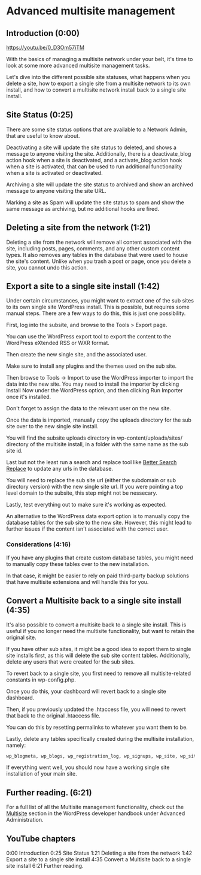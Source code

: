 # Advanced multisite management

## Introduction (0:00)

https://youtu.be/0_D3Om57iTM

With the basics of managing a multisite network under your belt, it's time to look at some more advanced multisite management tasks.

Let's dive into the different possible site statuses, what happens when you delete a site, how to export a single site from a multisite network to its own install, and how to convert a multisite network install back to a single site install.

## Site Status (0:25)

There are some site status options that are available to a Network Admin, that are useful to know about.

Deactivating a site will update the site status to deleted, and shows a message to anyone visiting the site. Additionally, there is a deactivate_blog action hook when a site is deactivated, and a activate_blog action hook when a site is activated, that can be used to run additional functionality when a site is activated or deactivated.

Archiving a site will update the site status to archived and show an archived message to anyone visiting the site URL.

Marking a site as Spam will update the site status to spam and show the same message as archiving, but no additional hooks are fired.

## Deleting a site from the network (1:21)

Deleting a site from the network will remove all content associated with the site, including posts, pages, comments, and any other custom content types. It also removes any tables in the database that were used to house the site's content. Unlike when you trash a post or page, once you delete a site, you cannot undo this action.

## Export a site to a single site install (1:42)

Under certain circumstances, you might want to extract one of the sub sites to its own single site WordPress install. This is possible, but requires some manual steps. There are a few ways to do this, this is just one possibility.

First, log into the subsite, and browse to the Tools > Export page.

You can use the WordPress export tool to export the content to the WordPress eXtended RSS or WXR format.

Then create the new single site, and the associated user.

Make sure to install any plugins and the themes used on the sub site.

Then browse to Tools -> Import to use the WordPress importer to import the data into the new site. You may need to install the importer by clicking Install Now under the WordPress option, and then clicking Run Importer once it's installed.

Don't forget to assign the data to the relevant user on the new site.

Once the data is imported, manually copy the uploads directory for the sub site over to the new single site install.

You will find the subsite uploads directory in wp-content/uploads/sites/ directory of the multisite install, in a folder with the same name as the sub site id.

Last but not the least run a search and replace tool like [Better Search Replace](https://wordpress.org/plugins/better-search-replace/) to update any urls in the database.

You will need to replace the sub site url (either the subdomain or sub directory version) with the new single site url. If you were pointing a top level domain to the subsite, this step might not be nessecary.

Lastly, test everything out to make sure it's working as expected.

An alternative to the WordPress data export option is to manually copy the database tables for the sub site to the new site. However, this might lead to further issues if the content isn't associated with the correct user.

### Considerations (4:16)

If you have any plugins that create custom database tables, you might need to manually copy these tables over to the new installation.

In that case, it might be easier to rely on paid third-party backup solutions that have multisite extensions and will handle this for you.

## Convert a Multisite back to a single site install (4:35)

It's also possible to convert a multisite back to a single site install. This is useful if you no longer need the multisite functionality, but want to retain the original site.

If you have other sub sites, it might be a good idea to export them to single site installs first, as this will delete the sub site content tables. Additionally, delete any users that were created for the sub sites.

To revert back to a single site, you first need to remove all multisite-related constants in wp-config.php.

Once you do this, your dashboard will revert back to a single site dashboard.

Then, if you previously updated the .htaccess file, you will need to revert that back to the original .htaccess file.

You can do this by resetting permalinks to whatever you want them to be.

Lastly, delete any tables specifically created during the multisite installation, namely:

```sql
wp_blogmeta, wp_blogs, wp_registration_log, wp_signups, wp_site, wp_site_meta
```

If everything went well, you should now have a working single site installation of your main site.

## Further reading. (6:21)

For a full list of all the Multisite management functionality, check out the [Multisite](https://developer.wordpress.org/advanced-administration/multisite/) section in the WordPress developer handbook under Advanced Administration.

## YouTube chapters

0:00 Introduction
0:25 Site Status
1:21 Deleting a site from the network
1:42 Export a site to a single site install
4:35 Convert a Multisite back to a single site install
6:21 Further reading.